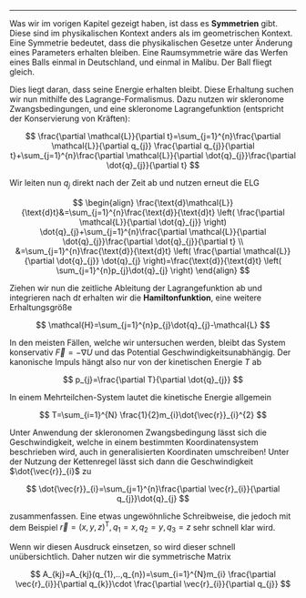 ***

Was wir im vorigen Kapitel gezeigt haben, ist dass es **Symmetrien** gibt. Diese sind im physikalischen Kontext anders als im geometrischen Kontext. Eine Symmetrie bedeutet, dass die physikalischen Gesetze unter Änderung eines Parameters erhalten bleiben. Eine Raumsymmetrie wäre das Werfen eines Balls einmal in Deutschland, und einmal in Malibu. Der Ball fliegt gleich.

Dies liegt daran, dass seine Energie erhalten bleibt. Diese Erhaltung suchen wir nun mithilfe des Lagrange-Formalismus. Dazu nutzen wir skleronome Zwangsbedingungen, und eine skleronome Lagrangefunktion (entspricht der Konservierung von Kräften):

$$
\frac{\partial \mathcal{L}}{\partial t}=\sum_{j=1}^{n}\frac{\partial \mathcal{L}}{\partial q_{j}} \frac{\partial q_{j}}{\partial t}+\sum_{j=1}^{n}\frac{\partial \mathcal{L}}{\partial \dot{q}_{j}}\frac{\partial \dot{q}_{j}}{\partial t}   
$$

Wir leiten nun $q_{j}$ direkt nach der Zeit ab und nutzen erneut die ELG

$$
\begin{align}
\frac{\text{d}\mathcal{L}}{\text{d}t}&=\sum_{j=1}^{n}\frac{\text{d}}{\text{d}t} \left( \frac{\partial \mathcal{L}}{\partial \dot{q}_{j}}  \right) \dot{q}_{j}+\sum_{j=1}^{n}\frac{\partial \mathcal{L}}{\partial \dot{q}_{j}}\frac{\partial \dot{q}_{j}}{\partial t}    \\
&=\sum_{j=1}^{n}\frac{\text{d}}{\text{d}t} \left( \frac{\partial \mathcal{L}}{\partial \dot{q}_{j}} \dot{q}_{j} \right)=\frac{\text{d}}{\text{d}t} \left( \sum_{j=1}^{n}p_{j}\dot{q}_{j} \right)
\end{align}
$$

Ziehen wir nun die zeitliche Ableitung der Lagrangefunktion ab und integrieren nach $\text{d}t$ erhalten wir die **Hamiltonfunktion**, eine weitere Erhaltungsgröße

$$
\mathcal{H}=\sum_{j=1}^{n}p_{j}\dot{q}_{j}-\mathcal{L}
$$

In den meisten Fällen, welche wir untersuchen werden, bleibt das System konservativ $\vec{F}=-\nabla U$ und das Potential Geschwindigkeitsunabhängig. Der kanonische Impuls hängt also nur von der kinetischen Energie $T$ ab

$$
p_{j}=\frac{\partial T}{\partial \dot{q}_{j}} 
$$

In einem Mehrteilchen-System  lautet die kinetische Energie allgemein

$$
T=\sum_{i=1}^{N} \frac{1}{2}m_{i}\dot{\vec{r}}_{i}^{2}
$$

Unter Anwendung der skleronomen Zwangsbedingung lässt sich die Geschwindigkeit, welche in einem bestimmten Koordinatensystem beschrieben wird, auch in generalisierten Koordinaten umschreiben! Unter der Nutzung der Kettenregel lässt sich dann die Geschwindigkeit $\dot{\vec{r}}_{i}$  zu

$$
\dot{\vec{r}}_{i}=\sum_{j=1}^{n}\frac{\partial \vec{r}_{i}}{\partial q_{j}}\dot{q}_{j} 
$$

zusammenfassen. Eine etwas ungewöhnliche Schreibweise, die jedoch mit dem Beispiel $\vec{r}=(x,y,z)^{\text{T}},q_{1}=x,q_{2}=y,q_{3}=z$ sehr schnell klar wird.

Wenn wir diesen Ausdruck einsetzen, so wird dieser schnell unübersichtlich. Daher nutzen wir die symmetrische Matrix

$$
A_{kj}=A_{kj}(q_{1},..,q_{n})=\sum_{i=1}^{N}m_{i} \frac{\partial \vec{r}_{i}}{\partial q_{k}}\cdot \frac{\partial \vec{r}_{i}}{\partial q_{j}}  
$$